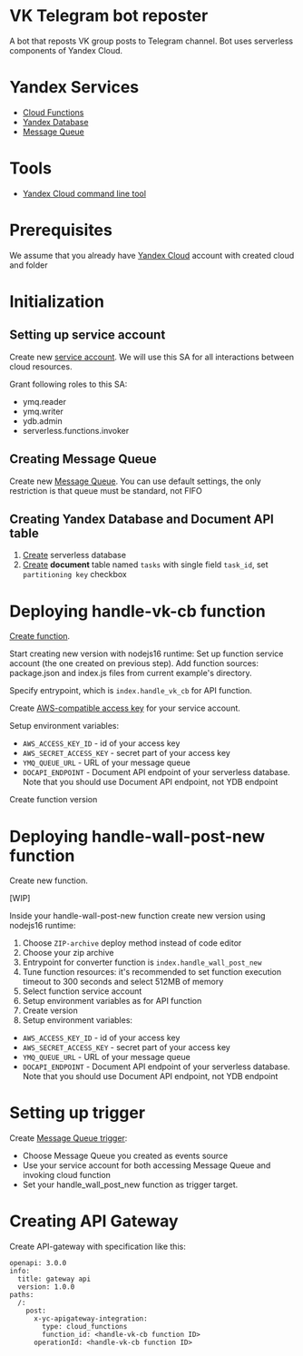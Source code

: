 # VK Telegram bot reposter

A bot that reposts VK group posts to Telegram channel. Bot uses serverless components of Yandex Cloud.

# Yandex Services

- [Cloud Functions](https://cloud.yandex.ru/services/functions)
- [Yandex Database](https://cloud.yandex.ru/services/ydb)
- [Message Queue](https://cloud.yandex.ru/services/message-queue)

# Tools

- [Yandex Cloud command line tool](https://cloud.yandex.ru/docs/cli/)

# Prerequisites

We assume that you already have [Yandex Cloud](https://console.cloud.yandex.ru) account with created cloud and folder

# Initialization

## Setting up service account

Create new [service account](https://cloud.yandex.ru/docs/iam/concepts/users/service-accounts). We will use this SA for all interactions between cloud resources.

Grant following roles to this SA:

- ymq.reader
- ymq.writer
- ydb.admin
- serverless.functions.invoker

## Creating Message Queue

Create new [Message Queue](https://cloud.yandex.ru/docs/message-queue/operations/message-queue-new-queue). You can use default settings, the only restriction is that queue must be standard, not FIFO

## Creating Yandex Database and Document API table

1. [Create](https://cloud.yandex.ru/docs/ydb/operations/create_manage_database#create-db) serverless database
2. [Create](https://cloud.yandex.ru/docs/ydb/operations/schema) **document** table named `tasks` with single field `task_id`, set `partitioning key` checkbox

# Deploying handle-vk-cb function

[Create function](https://cloud.yandex.ru/docs/functions/operations/function/function-create).

Start creating new version with nodejs16 runtime:
Set up function service account (the one created on previous step). Add function sources: package.json and index.js files from current example's directory.

Specify entrypoint, which is `index.handle_vk_cb` for API function.

Create [AWS-compatible access key](https://cloud.yandex.ru/docs/iam/concepts/authorization/access-key) for your service account.

Setup environment variables:

- `AWS_ACCESS_KEY_ID` - id of your access key
- `AWS_SECRET_ACCESS_KEY` - secret part of your access key
- `YMQ_QUEUE_URL` - URL of your message queue
- `DOCAPI_ENDPOINT` - Document API endpoint of your serverless database. Note that you should use Document API endpoint, not YDB endpoint

Create function version

# Deploying handle-wall-post-new function

Create new function.

[WIP]

Inside your handle-wall-post-new function create new version using nodejs16 runtime:

1. Choose `ZIP-archive` deploy method instead of code editor
2. Choose your zip archive
3. Entrypoint for converter function is `index.handle_wall_post_new`
4. Tune function resources: it's recommended to set function execution timeout to 300 seconds and select 512MB of memory
5. Select function service account
6. Setup environment variables as for API function
7. Create version
8. Setup environment variables:

- `AWS_ACCESS_KEY_ID` - id of your access key
- `AWS_SECRET_ACCESS_KEY` - secret part of your access key
- `YMQ_QUEUE_URL` - URL of your message queue
- `DOCAPI_ENDPOINT` - Document API endpoint of your serverless database. Note that you should use Document API endpoint, not YDB endpoint

# Setting up trigger

Create [Message Queue trigger](https://cloud.yandex.ru/docs/functions/quickstart/create-trigger/ymq-trigger-quickstart):

- Choose Message Queue you created as events source
- Use your service account for both accessing Message Queue and invoking cloud function
- Set your handle_wall_post_new function as trigger target.

# Creating API Gateway

Create API-gateway with specification like this:

```
openapi: 3.0.0
info:
  title: gateway api
  version: 1.0.0
paths:
  /:
    post:
      x-yc-apigateway-integration:
        type: cloud_functions
        function_id: <handle-vk-cb function ID>
      operationId: <handle-vk-cb function ID>
```
